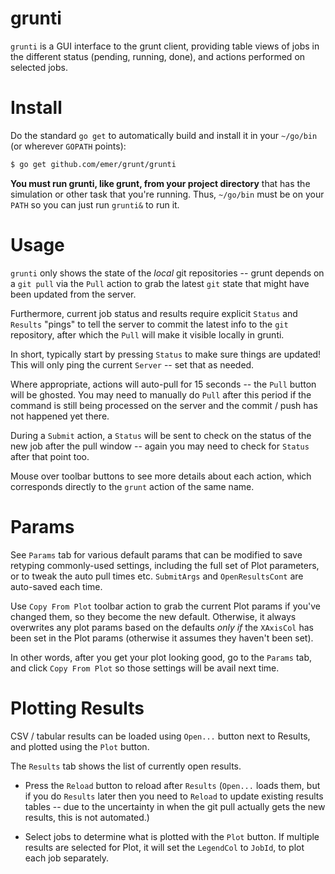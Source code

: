 # grunti

`grunti` is a GUI interface to the grunt client, providing table views of jobs in the different status (pending, running, done), and actions performed on selected jobs.

# Install

Do the standard `go get` to automatically build and install it in your `~/go/bin` (or wherever `GOPATH` points):

```sh
$ go get github.com/emer/grunt/grunti
```

**You must run grunti, like grunt, from your project directory** that has the simulation or other task that you're running.  Thus, `~/go/bin` must be on your `PATH` so you can just run `grunti&` to run it.

# Usage

`grunti` only shows the state of the *local* git repositories -- grunt depends on a `git pull` via the `Pull` action to grab the latest `git` state that might have been updated from the server.

Furthermore, current job status and results require explicit `Status` and `Results` "pings" to tell the server to commit the latest info to the `git` repository, after which the `Pull` will make it visible locally in grunti.

In short, typically start by pressing `Status` to make sure things are updated!  This will only ping the current `Server` -- set that as needed.

Where appropriate, actions will auto-pull for 15 seconds -- the `Pull` button will be ghosted.  You may need to manually do `Pull` after this period if the command is still being processed on the server and the commit / push has not happened yet there.

During a `Submit` action, a `Status` will be sent to check on the status of the new job after the pull window -- again you may need to check for `Status` after that point too.

Mouse over toolbar buttons to see more details about each action, which corresponds directly to the `grunt` action of the same name.

# Params

See `Params` tab for various default params that can be modified to save retyping commonly-used settings, including the full set of Plot parameters, or to tweak the auto pull times etc.  `SubmitArgs` and `OpenResultsCont` are auto-saved each time.

Use `Copy From Plot` toolbar action to grab the current Plot params if you've changed them, so they become the new default.  Otherwise, it always overwrites any plot params based on the defaults *only if* the `XAxisCol` has been set in the Plot params (otherwise it assumes they haven't been set).

In other words, after you get your plot looking good, go to the `Params` tab, and click `Copy From Plot` so those settings will be avail next time.

# Plotting Results

CSV / tabular results can be loaded using `Open...` button next to Results, and plotted using the `Plot` button. 

The `Results` tab shows the list of currently open results.

* Press the `Reload` button to reload after `Results` (`Open...` loads them, but if you do `Results` later then you need to `Reload` to update existing results tables -- due to the uncertainty in when the git pull actually gets the new results, this is not automated.)

* Select jobs to determine what is plotted with the `Plot` button.  If multiple results are selected for Plot, it will set the `LegendCol` to `JobId`, to plot each job separately.



